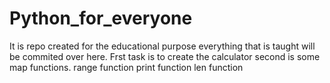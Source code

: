 # Python_for_everyone
It is repo created for the educational purpose
everything that is taught will be commited over here.
Frst task is to create the calculator
second is some map functions.
range function
print function
len function
